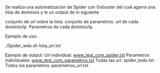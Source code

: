 Se realiza una automatización de Spider con Gobuster del cual agarra una lista de dominios y le un output de lo siguiente

conjunto de url sobre la lista.
conjunto de parametros.
url de cada dominio/ip.
Parametros de cada dominio/ip.

Ejemplo de uso:

./Spider_web.sh lista_url.txt

Ejemplo de output:
Url individual: www_test_com_spider.txt
Parametros individuales: www_test_com_parametros.txt
Todas las url: spider_todo.txt
Todos los parametros: parametros_url.txt
